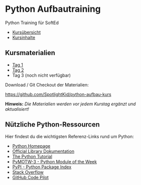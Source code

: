 # Python Aufbautraining


Python Training für SoftEd

* [Kursübersicht](kursuebersicht.md)
* [Kursinhalte](kursinhalte.md)


## Kursmaterialien

* [Tag 1](tag_1.md)
* [Tag 2](tag_2.md)
* Tag 3 (noch nicht verfügbar)

Download / Git Checkout der Materialien:

<https://github.com/SpotlightKid/python-aufbau-kurs>

**Hinweis:** *Die Materialien werden vor jedem Kurstag ergänzt und aktualisiert!*

## Nützliche Python-Ressourcen

Hier findest du die wichtigsten Referenz-Links rund um Python:

- [Python Homepage](https://www.python.org/)
- [Official Library Dokumentation](https://docs.python.org/3/library/index.html)
- [The Python Tutorial](https://docs.python.org/3/tutorial/)
- [PyMOTW-3 - Python Module of the Week](https://pymotw.com/3/)
- [PyPI - Python Package Index](https://pypi.org/)
- [Stack Overflow](https://stackoverflow.com/questions/tagged/python)
- [GitHub Code Pilot](https://github.com/features/copilot)
